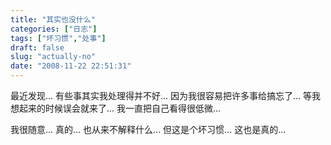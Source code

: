 ```yaml
---
title: "其实也没什么"
categories: ["日志"]
tags: ["坏习惯","处事"]
draft: false
slug: "actually-no"
date: "2008-11-22 22:51:31"
---
```


最近发现... 
有些事其实我处理得并不好... 
因为我很容易把许多事给搞忘了... 
等我想起来的时候误会就来了... 
我一直把自己看得很低微... 

我很随意... 真的... 
也从来不解释什么... 但这是个坏习惯... 这也是真的... 

